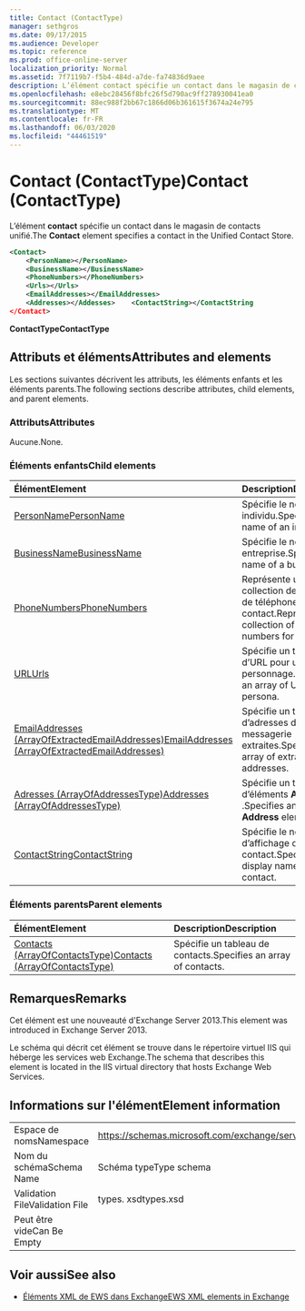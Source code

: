 ```yaml
---
title: Contact (ContactType)
manager: sethgros
ms.date: 09/17/2015
ms.audience: Developer
ms.topic: reference
ms.prod: office-online-server
localization_priority: Normal
ms.assetid: 7f7119b7-f5b4-484d-a7de-fa74836d9aee
description: L’élément contact spécifie un contact dans le magasin de contacts unifié.
ms.openlocfilehash: e8ebc28456f8bfc26f5d790ac9ff278930041ea0
ms.sourcegitcommit: 88ec988f2bb67c1866d06b361615f3674a24e795
ms.translationtype: MT
ms.contentlocale: fr-FR
ms.lasthandoff: 06/03/2020
ms.locfileid: "44461519"
---
```

# <a name="contact-contacttype"></a><span data-ttu-id="322ed-103">Contact (ContactType)</span><span class="sxs-lookup"><span data-stu-id="322ed-103">Contact (ContactType)</span></span>

<span data-ttu-id="322ed-104">L’élément **contact** spécifie un contact dans le magasin de contacts unifié.</span><span class="sxs-lookup"><span data-stu-id="322ed-104">The **Contact** element specifies a contact in the Unified Contact Store.</span></span> 
  
```XML
<Contact>
    <PersonName></PersonName>
    <BusinessName></BusinessName>
    <PhoneNumbers></PhoneNumbers>
    <Urls></Urls>
    <EmailAddresses></EmailAddresses>
    <Addresses></Addesses>    <ContactString></ContactString
</Contact>
```

 <span data-ttu-id="322ed-105">**ContactType**</span><span class="sxs-lookup"><span data-stu-id="322ed-105">**ContactType**</span></span>
## <a name="attributes-and-elements"></a><span data-ttu-id="322ed-106">Attributs et éléments</span><span class="sxs-lookup"><span data-stu-id="322ed-106">Attributes and elements</span></span>

<span data-ttu-id="322ed-107">Les sections suivantes décrivent les attributs, les éléments enfants et les éléments parents.</span><span class="sxs-lookup"><span data-stu-id="322ed-107">The following sections describe attributes, child elements, and parent elements.</span></span>
  
### <a name="attributes"></a><span data-ttu-id="322ed-108">Attributs</span><span class="sxs-lookup"><span data-stu-id="322ed-108">Attributes</span></span>

<span data-ttu-id="322ed-109">Aucune.</span><span class="sxs-lookup"><span data-stu-id="322ed-109">None.</span></span>
  
### <a name="child-elements"></a><span data-ttu-id="322ed-110">Éléments enfants</span><span class="sxs-lookup"><span data-stu-id="322ed-110">Child elements</span></span>

|<span data-ttu-id="322ed-111">**Élément**</span><span class="sxs-lookup"><span data-stu-id="322ed-111">**Element**</span></span>|<span data-ttu-id="322ed-112">**Description**</span><span class="sxs-lookup"><span data-stu-id="322ed-112">**Description**</span></span>|
|:-----|:-----|
|[<span data-ttu-id="322ed-113">PersonName</span><span class="sxs-lookup"><span data-stu-id="322ed-113">PersonName</span></span>](personname.md) <br/> |<span data-ttu-id="322ed-114">Spécifie le nom d’un individu.</span><span class="sxs-lookup"><span data-stu-id="322ed-114">Specifies the name of an individual.</span></span>  <br/> |
|[<span data-ttu-id="322ed-115">BusinessName</span><span class="sxs-lookup"><span data-stu-id="322ed-115">BusinessName</span></span>](businessname.md) <br/> |<span data-ttu-id="322ed-116">Spécifie le nom d’une entreprise.</span><span class="sxs-lookup"><span data-stu-id="322ed-116">Specifies the name of a business.</span></span>  <br/> |
|[<span data-ttu-id="322ed-117">PhoneNumbers</span><span class="sxs-lookup"><span data-stu-id="322ed-117">PhoneNumbers</span></span>](phonenumbers.md) <br/> |<span data-ttu-id="322ed-118">Représente une collection de numéros de téléphone pour un contact.</span><span class="sxs-lookup"><span data-stu-id="322ed-118">Represents a collection of telephone numbers for a contact.</span></span>  <br/> |
|[<span data-ttu-id="322ed-119">URL</span><span class="sxs-lookup"><span data-stu-id="322ed-119">Urls</span></span>](urls.md) <br/> |<span data-ttu-id="322ed-120">Spécifie un tableau d’URL pour un personnage.</span><span class="sxs-lookup"><span data-stu-id="322ed-120">Specifies an array of URLs for a persona.</span></span>  <br/> |
|[<span data-ttu-id="322ed-121">EmailAddresses (ArrayOfExtractedEmailAddresses)</span><span class="sxs-lookup"><span data-stu-id="322ed-121">EmailAddresses (ArrayOfExtractedEmailAddresses)</span></span>](emailaddresses-arrayofextractedemailaddresses.md) <br/> |<span data-ttu-id="322ed-122">Spécifie un tableau d’adresses de messagerie extraites.</span><span class="sxs-lookup"><span data-stu-id="322ed-122">Specifies an array of extracted email addresses.</span></span>  <br/> |
|[<span data-ttu-id="322ed-123">Adresses (ArrayOfAddressesType)</span><span class="sxs-lookup"><span data-stu-id="322ed-123">Addresses (ArrayOfAddressesType)</span></span>](addresses-arrayofaddressestype.md) <br/> |<span data-ttu-id="322ed-124">Spécifie un tableau d’éléments **Address** .</span><span class="sxs-lookup"><span data-stu-id="322ed-124">Specifies an array of **Address** elements.</span></span>  <br/> |
|[<span data-ttu-id="322ed-125">ContactString</span><span class="sxs-lookup"><span data-stu-id="322ed-125">ContactString</span></span>](contactstring.md) <br/> |<span data-ttu-id="322ed-126">Spécifie le nom d’affichage d’un contact.</span><span class="sxs-lookup"><span data-stu-id="322ed-126">Specifies the display name of a contact.</span></span>  <br/> |
   
### <a name="parent-elements"></a><span data-ttu-id="322ed-127">Éléments parents</span><span class="sxs-lookup"><span data-stu-id="322ed-127">Parent elements</span></span>

|<span data-ttu-id="322ed-128">**Élément**</span><span class="sxs-lookup"><span data-stu-id="322ed-128">**Element**</span></span>|<span data-ttu-id="322ed-129">**Description**</span><span class="sxs-lookup"><span data-stu-id="322ed-129">**Description**</span></span>|
|:-----|:-----|
|[<span data-ttu-id="322ed-130">Contacts (ArrayOfContactsType)</span><span class="sxs-lookup"><span data-stu-id="322ed-130">Contacts (ArrayOfContactsType)</span></span>](contacts-arrayofcontactstype.md) <br/> |<span data-ttu-id="322ed-131">Spécifie un tableau de contacts.</span><span class="sxs-lookup"><span data-stu-id="322ed-131">Specifies an array of contacts.</span></span>  <br/> |
   
## <a name="remarks"></a><span data-ttu-id="322ed-132">Remarques</span><span class="sxs-lookup"><span data-stu-id="322ed-132">Remarks</span></span>

<span data-ttu-id="322ed-133">Cet élément est une nouveauté d'Exchange Server 2013.</span><span class="sxs-lookup"><span data-stu-id="322ed-133">This element was introduced in Exchange Server 2013.</span></span>
  
<span data-ttu-id="322ed-134">Le schéma qui décrit cet élément se trouve dans le répertoire virtuel IIS qui héberge les services web Exchange.</span><span class="sxs-lookup"><span data-stu-id="322ed-134">The schema that describes this element is located in the IIS virtual directory that hosts Exchange Web Services.</span></span>
  
## <a name="element-information"></a><span data-ttu-id="322ed-135">Informations sur l'élément</span><span class="sxs-lookup"><span data-stu-id="322ed-135">Element information</span></span>

|||
|:-----|:-----|
|<span data-ttu-id="322ed-136">Espace de noms</span><span class="sxs-lookup"><span data-stu-id="322ed-136">Namespace</span></span>  <br/> |https://schemas.microsoft.com/exchange/services/2006/types  <br/> |
|<span data-ttu-id="322ed-137">Nom du schéma</span><span class="sxs-lookup"><span data-stu-id="322ed-137">Schema Name</span></span>  <br/> |<span data-ttu-id="322ed-138">Schéma type</span><span class="sxs-lookup"><span data-stu-id="322ed-138">Type schema</span></span>  <br/> |
|<span data-ttu-id="322ed-139">Validation File</span><span class="sxs-lookup"><span data-stu-id="322ed-139">Validation File</span></span>  <br/> |<span data-ttu-id="322ed-140">types. xsd</span><span class="sxs-lookup"><span data-stu-id="322ed-140">types.xsd</span></span>  <br/> |
|<span data-ttu-id="322ed-141">Peut être vide</span><span class="sxs-lookup"><span data-stu-id="322ed-141">Can Be Empty</span></span>  <br/> ||
   
## <a name="see-also"></a><span data-ttu-id="322ed-142">Voir aussi</span><span class="sxs-lookup"><span data-stu-id="322ed-142">See also</span></span>



- [<span data-ttu-id="322ed-143">Éléments XML de EWS dans Exchange</span><span class="sxs-lookup"><span data-stu-id="322ed-143">EWS XML elements in Exchange</span></span>](ews-xml-elements-in-exchange.md)

